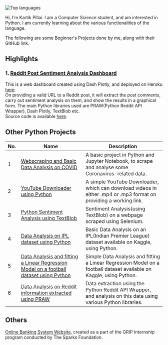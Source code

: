 ![Top languages](https://github-readme-stats.vercel.app/api/top-langs/?username=pillaikartik10)

Hi, I’m Kartik Pillai. I am a Computer Science student, and am interested in Python. I am currently learning about the various functionalities of the language.    
  
The following are some Beginner's Projects done by me, along with their GitHub link.  
  
## Highlights  
  
### 1. [Reddit Post Sentiment Analysis Dashboard](https://github.com/pillaikartik10/reddit-sentiment-analysis-dashboard)  
  
This is a web dashboard created using Dash Plotly, and deployed on Heroku [here](https://reddit-sentiment-app.herokuapp.com/).  
On providing a valid URL to a Reddit post, it will extract the post comments, carry out sentiment analysis on them, and show the results in a graphical form. The main Python libraries used are PRAW(Python Reddit API Wrapper), Dash Plotly, TextBlob etc.   
Source code is available [here](https://github.com/pillaikartik10/reddit-sentiment-analysis-dashboard/blob/main/reddit-demo.py).  
  
## Other Python Projects
  
No. | Name | Description
-------|------|------------
1 | [Webscraping and Basic Data Analysis on COVID](https://github.com/pillaikartik10/python-covid-data-analysis) | A basic project in Python and Jupyter Notebook, to scrape and analyse some Coronavirus-related data.
2 | [YouTube Downloader using Python](https://github.com/pillaikartik10/python-youtube-downloader) | A simple YouTube Downloader, which can download videos in either .mp4 or .mp3 format on providing a working link.
3 | [Python Sentiment Analysis using TextBlob](https://github.com/pillaikartik10/python-sentiment-analysis) | Sentiment Analysis(using TextBlob) on a webpage scraped using Selenium.
4 | [Data Analysis on IPL dataset using Python](https://github.com/pillaikartik10/python-ipl-data-analysis) | Basic Data Analysis on an IPL(Indian Premier League) dataset available on Kaggle, using Python.
5 | [Data Analysis and fitting a Linear Regression Model on a football dataset using Python](https://github.com/pillaikartik10/python-football-data-analysis) | Simple Data Analysis and fitting a Linear Regression Model on a football dataset available on Kaggle, using Python.
6 | [Data Analysis on Reddit information extracted using PRAW](https://github.com/pillaikartik10/python-reddit-analysis) | Data extraction using the Python Reddit API Wrapper, and analysis on this data using various Python libraries.
  
## Others  
  
[Online Banking System Website](https://github.com/pillaikartik10/TSF-project-website), created as a part of the GRIP Internship program conducted by The Sparks Foundation.
